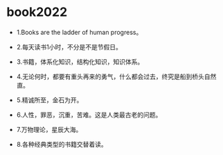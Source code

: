 # book2022

- 1.Books are the ladder of human progress。

- 2.每天读书1小时，不分是不是节假日。

- 3.书籍，体系化知识，结构化知识，知识体系。

- 4.无论何时，都要有重头再来的勇气，什么都会过去，终究是船到桥头自然直。

- 5.精诚所至，金石为开。

- 6.人性，罪恶，沉重，苦难。这是人类最古老的问题。

- 7.万物理论，星辰大海。

- 8.各种经典类型的书籍交替着读。
